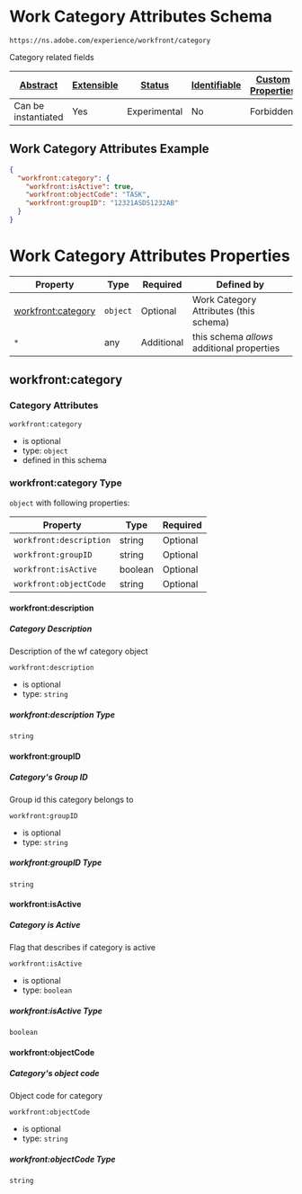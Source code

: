 
# Work Category Attributes Schema

```
https://ns.adobe.com/experience/workfront/category
```

Category related fields

| [Abstract](../../../../abstract.md) | [Extensible](../../../../extensions.md) | [Status](../../../../status.md) | [Identifiable](../../../../id.md) | [Custom Properties](../../../../extensions.md) | [Additional Properties](../../../../extensions.md) | Defined In |
|-------------------------------------|-----------------------------------------|---------------------------------|-----------------------------------|------------------------------------------------|----------------------------------------------------|------------|
| Can be instantiated | Yes | Experimental | No | Forbidden | Permitted | [adobe/experience/workfront/category.schema.json](adobe/experience/workfront/category.schema.json) |

## Work Category Attributes Example
```json
{
  "workfront:category": {
    "workfront:isActive": true,
    "workfront:objectCode": "TASK",
    "workfront:groupID": "12321ASDS1232AB"
  }
}
```

# Work Category Attributes Properties

| Property | Type | Required | Defined by |
|----------|------|----------|------------|
| [workfront:category](#workfrontcategory) | `object` | Optional | Work Category Attributes (this schema) |
| `*` | any | Additional | this schema *allows* additional properties |

## workfront:category
### Category Attributes

`workfront:category`
* is optional
* type: `object`
* defined in this schema

### workfront:category Type


`object` with following properties:


| Property | Type | Required |
|----------|------|----------|
| `workfront:description`| string | Optional |
| `workfront:groupID`| string | Optional |
| `workfront:isActive`| boolean | Optional |
| `workfront:objectCode`| string | Optional |



#### workfront:description
##### Category Description

Description of the wf category object

`workfront:description`
* is optional
* type: `string`

##### workfront:description Type


`string`








#### workfront:groupID
##### Category&#39;s Group ID

Group id this category belongs to

`workfront:groupID`
* is optional
* type: `string`

##### workfront:groupID Type


`string`








#### workfront:isActive
##### Category is Active

Flag that describes if category is active

`workfront:isActive`
* is optional
* type: `boolean`

##### workfront:isActive Type


`boolean`







#### workfront:objectCode
##### Category&#39;s object code

Object code for category

`workfront:objectCode`
* is optional
* type: `string`

##### workfront:objectCode Type


`string`










